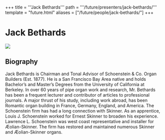 +++
title = '''Jack Bethards'''
path = '''/future/presenters/jack-bethards/'''
template = "future.html"
aliases = ["/future/people/jack-bethards/"]
+++

<h1>Jack Bethards</h1>

<img class="speaker-photo" src="https://custom.cvent.com/C3A4539B19F74ABCB6FCE437F6BC0A74/files/event/910aaf2914d44586a56fbd0b3b2c31c0/00ceea7c2b01486d83b5605ac9a6649b.jpg">
<h2>Biography</h2>
<p>Jack Bethards is Chairman and Tonal Advisor of Schoenstein & Co. Organ Builders (Est. 1877). He is a San Francisco Bay Area native and holds Bachelor’s and Master’s Degrees from the University of California at Berkeley. In over 60 years of pipe organ work and research, Mr. Bethards has been a frequent lecturer and contributor of articles to professional journals. A major thrust of his study, including work abroad, has been Romantic organ building in France, Germany, England, and America. The Schoenstein firm has had a long connection with Skinner. As an apprentice, Louis J. Schoenstein worked for Ernest Skinner to broaden his experience. Lawrence L. Schoenstein was west coast representative and installer for Æolian-Skinner. The firm has restored and maintained numerous Skinner and Æolian-Skinner organs.</p>

